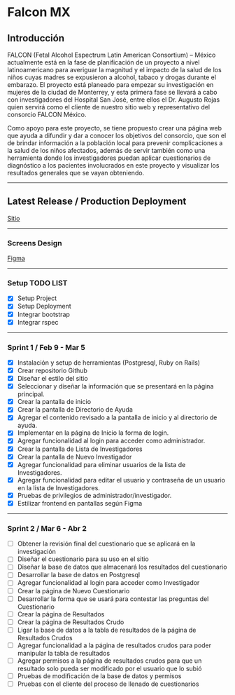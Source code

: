 # Falcon MX

## Introducción 
FALCON (Fetal Alcohol Espectrum Latin American Consortium) – México actualmente está en la fase de planificación de un proyecto a nivel latinoamericano para averiguar la magnitud y el impacto de la salud de los niños cuyas madres se expusieron a alcohol, tabaco y drogas durante el embarazo. El proyecto está planeado para empezar su investigación en mujeres de la ciudad de Monterrey, y esta primera fase se llevará a cabo con investigadores del Hospital San José, entre ellos el Dr. Augusto Rojas quien servirá como el cliente de nuestro sitio web y representativo del consorcio FALCON  México. 

Como apoyo para este proyecto, se tiene propuesto crear una página web que ayuda a difundir y dar a conocer los objetivos del consorcio, que son el de brindar información a la población local para prevenir complicaciones a la salud de los niños afectados, además de servir también como una herramienta donde los investigadores puedan aplicar cuestionarios de diagnóstico a los pacientes involucrados en este proyecto y visualizar los resultados generales que se vayan obteniendo.

---
## Latest Release / Production Deployment
[Sitio](https://falcon-mx.herokuapp.com)

---
### Screens Design
[Figma](https://www.figma.com/file/M7cF5AJQcHuR9B5lUF7LsDlI/falcon-mx?node-id=0%3A1)

---
### Setup TODO LIST
- [X] Setup Project
- [X] Setup Deployment
- [X] Integrar bootstrap
- [X] Integrar rspec

---

### Sprint 1 / Feb 9 - Mar 5
- [X] Instalación y setup de herramientas (Postgresql, Ruby on Rails)
- [X] Crear repositorio Github
- [X] Diseñar el estilo del sitio
- [X] Seleccionar y diseñar la información que se presentará en la página principal.
- [X] Crear la pantalla de inicio
- [X] Crear la pantalla de Directorio de Ayuda
- [X] Agregar el contenido revisado a la pantalla de inicio y al directorio de ayuda.
- [X] Implementar en la página de Inicio la forma de login.
- [X] Agregar funcionalidad al login para acceder como administrador.
- [X] Crear la pantalla de Lista de Investigadores
- [X] Crear la pantalla de Nuevo Investigador
- [X] Agregar funcionalidad para  eliminar usuarios de la lista de Investigadores. 
- [X] Agregar funcionalidad para editar el usuario y contraseña de un usuario en la lista de Investigadores.
- [X] Pruebas de privilegios de administrador/investigador.
- [X] Estilizar frontend en pantallas según Figma

---

### Sprint 2 / Mar 6 - Abr 2
- [ ] Obtener la revisión final del cuestionario que se aplicará en la investigación
- [ ] Diseñar el cuestionario para su uso en el sitio
- [ ] Diseñar la base de datos que almacenará los resultados del cuestionario
- [ ] Desarrollar la base de datos en Postgresql
- [ ] Agregar funcionalidad al login para acceder como Investigador
- [ ] Crear la página de Nuevo Cuestionario
- [ ] Desarrollar la forma que se usará para contestar las preguntas del Cuestionario
- [ ] Crear la página de Resultados
- [ ] Crear la página de Resultados Crudo
- [ ] Ligar la base de datos a la tabla de resultados de la página de Resultados Crudos
- [ ] Agregar funcionalidad a la página de resultados crudos para poder manipular la tabla de resultados
- [ ] Agregar permisos a la página de resultados crudos para que un resultado solo pueda ser modificado por el usuario que lo subió
- [ ] Pruebas de modificación de la base de datos y permisos
- [ ] Pruebas con el cliente del proceso de llenado de cuestionarios
